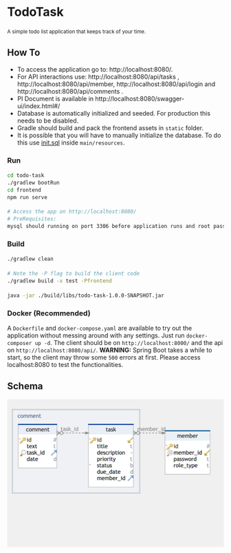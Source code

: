 # TodoTask

<small>A simple todo list application that keeps track of your time.</small>
## How To
- To access the application go to: http://localhost:8080/.
- For API interactions use: http://localhost:8080/api/tasks , http://localhost:8080/api/member, http://localhost:8080/api/login and http://localhost:8080/api/comments .
- PI Document is available in http://localhost:8080/swagger-ui/index.html#/
- Database is automatically initialized and seeded. For production this needs to be disabled.
- Gradle should build and pack the frontend assets in `static` folder.
- It is possible that you will have to manually initialize the database. To do this use [init.sql](src/main/resources/init.sql) inside `main/resources`.

### Run

```bash
cd todo-task
./gradlew bootRun
cd frontend
npm run serve

# Access the app on http://localhost:8080/
# PreRequisites:
mysql should running on port 3306 before application runs and root password must be 1234
```

### Build

```bash
./gradlew clean

# Note the -P flag to build the client code
./gradlew build -x test -Pfrontend

java -jar ./build/libs/todo-task-1.0.0-SNAPSHOT.jar
```

### Docker (Recommended)
A `Dockerfile` and `docker-compose.yaml` are available to try out the application without messing around with any settings.
Just run `docker-composer up -d`. The client should be on `http://localhost:8000/` and the api on `http://localhost:8080/api/`.
**WARNING:** Spring Boot takes a while to start, so the client may throw some `500` errors at first.
Please access localhost:8080 to test the functionalities.
## Schema

![SQL Schema](./screenshots/schema_img.png)

